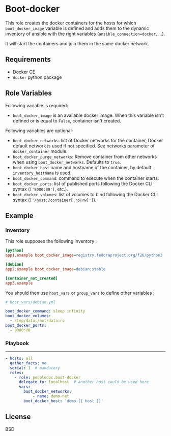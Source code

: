 Boot-docker
==============

This role creates the docker containers for the hosts for which
`boot_docker_image` variable is defined and adds them to the dynamic inventory
of ansible with the right variables (`ansible_connection=docker`, ...).

It will start the containers and join them in the same docker network.

Requirements
------------

* Docker CE
* `docker` python package

Role Variables
--------------

Following variable is required:
* `boot_docker_image` is an available docker image. When this variable isn't
defined or is equal to `False`, container isn't created.


Following variables are optional:
* `boot_docker_networks`: list of Docker networks for the container,
Docker default network is used if not specified. See networks parameter of
`docker_container` module.
* `boot_docker_purge_networks`: Remove container from other
  networks when using `boot_docker_networks`. Defaults to `true`.
* `boot_docker_host` name and hostname of the container, by default
`inventory_hostname` is used.
* `boot_docker_command`: command to execute when the container starts.
* `boot_docker_ports`: list of published ports following the Docker CLI syntax
  (`['8080:80']`, etc.).
* `boot_docker_volumes`: list of volumes to bind following the Docker CLI syntax
  (`['/host:/container[:ro|rw]']`).

Example
-------

### Inventory

This role supposes the following inventory :

```ini
[python]
app1.example boot_docker_image=registry.fedoraproject.org/f26/python3

[debian]
app2.example boot_docker_image=debian:stable

[container_not_created]
app3.example
```

You should then use `host_vars` or `group_vars` to define other variables :

```yaml
# host_vars/debian.yml

boot_docker_command: sleep infinity
boot_docker_volumes:
  - /tmp/data:/mnt/data:ro
boot_docker_ports:
  - 8080:80
```

### Playbook
------------

```yaml
- hosts: all
  gather_facts: no
  serial: 1  # mandatory
  roles:
    - role: peopledoc.boot-docker
      delegate_to: localhost  # another host could be used here
      vars:
        boot_docker_networks:
            - name: demo-net
        boot_docker_host: 'demo-{{ host }}'
```

License
--------

BSD
